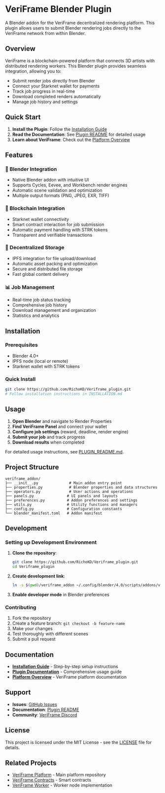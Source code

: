 # VeriFrame Blender Plugin

A Blender addon for the VeriFrame decentralized rendering platform. This plugin allows users to submit Blender rendering jobs directly to the VeriFrame network from within Blender.

## Overview

VeriFrame is a blockchain-powered platform that connects 3D artists with distributed rendering workers. This Blender plugin provides seamless integration, allowing you to:

- Submit render jobs directly from Blender
- Connect your Starknet wallet for payments
- Track job progress in real-time
- Download completed renders automatically
- Manage job history and settings

## Quick Start

1. **Install the Plugin**: Follow the [Installation Guide](INSTALLATION.md)
2. **Read the Documentation**: See [Plugin README](PLUGIN_README.md) for detailed usage
3. **Learn about VeriFrame**: Check out the [Platform Overview](Platform.md)

## Features

### 🎨 Blender Integration
- Native Blender addon with intuitive UI
- Supports Cycles, Eevee, and Workbench render engines
- Automatic scene validation and optimization
- Multiple output formats (PNG, JPEG, EXR, TIFF)

### 🔗 Blockchain Integration
- Starknet wallet connectivity
- Smart contract interaction for job submission
- Automatic payment handling with STRK tokens
- Transparent and verifiable transactions

### 📁 Decentralized Storage
- IPFS integration for file upload/download
- Automatic asset packing and optimization
- Secure and distributed file storage
- Fast global content delivery

### 📊 Job Management
- Real-time job status tracking
- Comprehensive job history
- Download management and organization
- Statistics and analytics

## Installation

### Prerequisites
- Blender 4.0+
- IPFS node (local or remote)
- Starknet wallet with STRK tokens

### Quick Install
```bash
git clone https://github.com/RichoKD/Veriframe_plugin.git
# Follow installation instructions in INSTALLATION.md
```

## Usage

1. **Open Blender** and navigate to Render Properties
2. **Find VeriFrame Panel** and connect your wallet
3. **Configure job settings** (reward, deadline, render engine)
4. **Submit your job** and track progress
5. **Download results** when completed

For detailed usage instructions, see [PLUGIN_README.md](PLUGIN_README.md).

## Project Structure

```
veriframe_addon/
├── __init__.py              # Main addon entry point
├── properties.py            # Blender properties and data structures
├── operators.py             # User actions and operations
├── panels.py               # UI panels and layouts
├── preferences.py          # Addon preferences and settings
├── utils.py                # Utility functions and managers
├── config.py               # Configuration constants
└── blender_manifest.toml   # Addon manifest
```

## Development

### Setting up Development Environment

1. **Clone the repository**:
   ```bash
   git clone https://github.com/RichoKD/Veriframe_plugin.git
   cd Veriframe_plugin
   ```

2. **Create development link**:
   ```bash
   ln -s $(pwd)/veriframe_addon ~/.config/blender/4.0/scripts/addons/veriframe_addon
   ```

3. **Enable developer mode** in Blender preferences

### Contributing

1. Fork the repository
2. Create a feature branch: `git checkout -b feature-name`
3. Make your changes
4. Test thoroughly with different scenes
5. Submit a pull request

## Documentation

- [**Installation Guide**](INSTALLATION.md) - Step-by-step setup instructions
- [**Plugin Documentation**](PLUGIN_README.md) - Comprehensive usage guide
- [**Platform Overview**](Platform.md) - VeriFrame platform documentation

## Support

- **Issues**: [GitHub Issues](https://github.com/RichoKD/Veriframe_plugin/issues)
- **Documentation**: [Plugin README](PLUGIN_README.md)
- **Community**: [VeriFrame Discord](https://discord.gg/veriframe)

## License

This project is licensed under the MIT License - see the [LICENSE](LICENSE) file for details.

## Related Projects

- [VeriFrame Platform](https://github.com/RichoKD/VeriFrame) - Main platform repository
- [VeriFrame Contracts](https://github.com/RichoKD/VeriFrame/tree/main/contracts) - Smart contracts
- [VeriFrame Worker](https://github.com/RichoKD/VeriFrame/tree/main/worker) - Worker node implementation